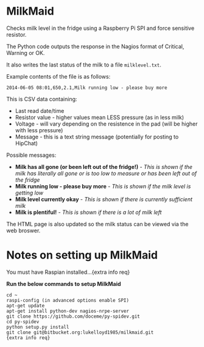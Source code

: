 MilkMaid
=======

Checks milk level in the fridge using a Raspberry Pi SPI and force sensitive resistor.

The Python code outputs the response in the Nagios format of Critical, Warning or OK.

It also writes the last status of the milk to a file `milklevel.txt`.

Example contents of the file is as follows:

    2014-06-05 08:01,650,2.1,Milk running low - please buy more

This is CSV data containing:

- Last read date/time
- Resistor value - higher values mean LESS pressure (as in less milk)
- Voltage - will vary depending on the resistence in the pad (will be higher with less pressure)
- Message - this is a text string message (potentially for posting to HipChat)

Possible messages:

- **Milk has all gone (or been left out of the fridge!)** - _This is shown if the milk has literally all gone or is too low to measure or has been left out of the fridge_
- **Milk running low - please buy more** - _This is shown if the milk level is getting low_
- **Milk level currently okay** - _This is shown if there is currently sufficient milk_
- **Milk is plentiful!** - _This is shown if there is a lot of milk left_

The HTML page is also updated so the milk status can be viewed via the web broswer.


Notes on setting up MilkMaid
==========================

You must have Raspian installed...{extra info req}

**Run the below commands to setup MilkMaid**
```
cd ~
raspi-config (in advanced options enable SPI)
apt-get update
apt-get install python-dev nagios-nrpe-server
git clone https://github.com/doceme/py-spidev.git
cd py-spidev
python setup.py install
git clone git@bitbucket.org:lukelloyd1985/milkmaid.git
{extra info req}
```
